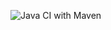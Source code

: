 ![Java CI with Maven](https://github.com/dannyblueman/yatzy/workflows/Java%20CI%20with%20Maven/badge.svg)